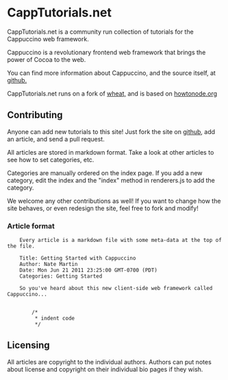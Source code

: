 # CappTutorials.net

CappTutorials.net is a community run collection of tutorials for the Cappuccino web framework. 

Cappuccino is a revolutionary frontend web framework that brings the power of Cocoa to the web.

You can find more information about Cappuccino, and the source itself, at [github.](https://github.com/280north/cappuccino)

CappTutorials.net runs on a fork of [wheat,](https://github.com/creationix/wheat) and is based on [howtonode.org](http://howtonode.org)

## Contributing

Anyone can add new tutorials to this site! Just fork the site on [github](https://github.com/natemartinsf/CappTutorials.net), add an article, and send a pull request.

All articles are stored in markdown format. Take a look at other articles to see how to set categories, etc.

Categories are manually ordered on the index page. If you add a new category, edit the index and the "index" method in renderers.js to add the category.

We welcome any other contributions as well! If you want to change how the site behaves, or even redesign the site, feel free to fork and modify!

### Article format

        Every article is a markdown file with some meta-data at the top of the file.

        Title: Getting Started with Cappuccino
        Author: Nate Martin
        Date: Mon Jun 21 2011 23:25:00 GMT-0700 (PDT)
        Categories: Getting Started

        So you've heard about this new client-side web framework called Cappuccino...


            /*
             * indent code
             */


## Licensing

All articles are copyright to the individual authors.  Authors can put notes about license and copyright on their individual bio pages if they wish.
